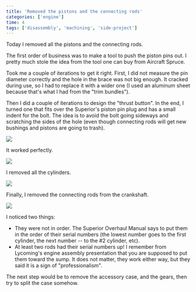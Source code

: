 ```yaml
---
title: 'Removed the pistons and the connecting rods'
categories: ['engine']
time: 4
tags: ['disassembly', 'machining', 'side-project']
---
```


Today I removed all the pistons and the connecting rods.

<!-- more -->

The first order of business was to make a tool to push the piston pins out. I pretty much stole the idea from the tool one can buy from Aircraft Spruce.

Took me a couple of iterations to get it right. First, I did not measure the pin diameter correctly and the hole in the brace was not big enough. It cracked during use, so I had to replace it with a wider one (I used an aluminum sheet because that's what I had from the "trim bundles").

Then I did a couple of iterations to design the "thrust button". In the end, I turned one that fits over the Superior's piston pin plug and has a small indent for the bolt. The idea is to avoid the bolt going sideways and scratching the sides of the hole (even though connecting rods will get new bushings and pistons are going to trash).

![](0-piston-pin-removal-tool.jpeg)

It worked perfectly.

![](1-piston-removed.jpeg)

I removed all the cylinders.

![](2-cylinders-removed.jpeg)

Finally, I removed the connecting rods from the crankshaft.

![](3-connecting-rods.jpeg)

I noticed two things:

- They were not in order. The Superior Overhaul Manual says to put them in the order of their serial numbers (the lowest number goes to the first cylinder, the next number -- to the #2 cylinder, etc).
- At least two rods had their serial numbers up! I remember from Lycoming's engine assembly presentation that you are supposed to put them toward the sump. It does not matter, they work either way, but they said it is a sign of "professionalism".

The next step would be to remove the accessory case, and the gears, then try to split the case somehow.
